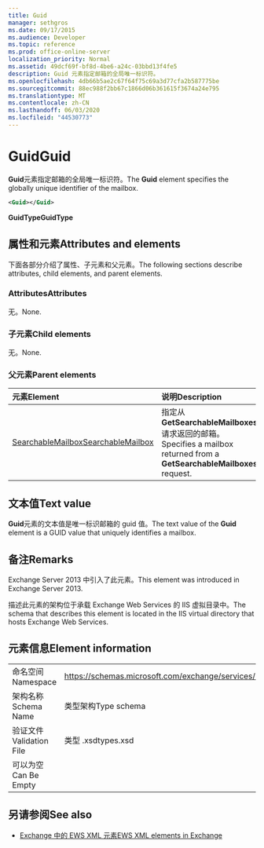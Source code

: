 ```yaml
---
title: Guid
manager: sethgros
ms.date: 09/17/2015
ms.audience: Developer
ms.topic: reference
ms.prod: office-online-server
localization_priority: Normal
ms.assetid: 49dcf69f-bf8d-4be6-a24c-03bbd13f4fe5
description: Guid 元素指定邮箱的全局唯一标识符。
ms.openlocfilehash: 4db66b5ae2c67f64f75c69a3d77cfa2b587775be
ms.sourcegitcommit: 88ec988f2bb67c1866d06b361615f3674a24e795
ms.translationtype: MT
ms.contentlocale: zh-CN
ms.lasthandoff: 06/03/2020
ms.locfileid: "44530773"
---
```

# <a name="guid"></a><span data-ttu-id="9c01a-103">Guid</span><span class="sxs-lookup"><span data-stu-id="9c01a-103">Guid</span></span>

<span data-ttu-id="9c01a-104">**Guid**元素指定邮箱的全局唯一标识符。</span><span class="sxs-lookup"><span data-stu-id="9c01a-104">The **Guid** element specifies the globally unique identifier of the mailbox.</span></span> 
  
```XML
<Guid></Guid>
```

 <span data-ttu-id="9c01a-105">**GuidType**</span><span class="sxs-lookup"><span data-stu-id="9c01a-105">**GuidType**</span></span>
## <a name="attributes-and-elements"></a><span data-ttu-id="9c01a-106">属性和元素</span><span class="sxs-lookup"><span data-stu-id="9c01a-106">Attributes and elements</span></span>

<span data-ttu-id="9c01a-107">下面各部分介绍了属性、子元素和父元素。</span><span class="sxs-lookup"><span data-stu-id="9c01a-107">The following sections describe attributes, child elements, and parent elements.</span></span>
  
### <a name="attributes"></a><span data-ttu-id="9c01a-108">Attributes</span><span class="sxs-lookup"><span data-stu-id="9c01a-108">Attributes</span></span>

<span data-ttu-id="9c01a-109">无。</span><span class="sxs-lookup"><span data-stu-id="9c01a-109">None.</span></span>
  
### <a name="child-elements"></a><span data-ttu-id="9c01a-110">子元素</span><span class="sxs-lookup"><span data-stu-id="9c01a-110">Child elements</span></span>

<span data-ttu-id="9c01a-111">无。</span><span class="sxs-lookup"><span data-stu-id="9c01a-111">None.</span></span>
  
### <a name="parent-elements"></a><span data-ttu-id="9c01a-112">父元素</span><span class="sxs-lookup"><span data-stu-id="9c01a-112">Parent elements</span></span>

|<span data-ttu-id="9c01a-113">**元素**</span><span class="sxs-lookup"><span data-stu-id="9c01a-113">**Element**</span></span>|<span data-ttu-id="9c01a-114">**说明**</span><span class="sxs-lookup"><span data-stu-id="9c01a-114">**Description**</span></span>|
|:-----|:-----|
|[<span data-ttu-id="9c01a-115">SearchableMailbox</span><span class="sxs-lookup"><span data-stu-id="9c01a-115">SearchableMailbox</span></span>](searchablemailbox.md) <br/> |<span data-ttu-id="9c01a-116">指定从**GetSearchableMailboxes**请求返回的邮箱。</span><span class="sxs-lookup"><span data-stu-id="9c01a-116">Specifies a mailbox returned from a **GetSearchableMailboxes** request.</span></span>  <br/> |
   
## <a name="text-value"></a><span data-ttu-id="9c01a-117">文本值</span><span class="sxs-lookup"><span data-stu-id="9c01a-117">Text value</span></span>

<span data-ttu-id="9c01a-118">**Guid**元素的文本值是唯一标识邮箱的 guid 值。</span><span class="sxs-lookup"><span data-stu-id="9c01a-118">The text value of the **Guid** element is a GUID value that uniquely identifies a mailbox.</span></span> 
  
## <a name="remarks"></a><span data-ttu-id="9c01a-119">备注</span><span class="sxs-lookup"><span data-stu-id="9c01a-119">Remarks</span></span>

<span data-ttu-id="9c01a-120">Exchange Server 2013 中引入了此元素。</span><span class="sxs-lookup"><span data-stu-id="9c01a-120">This element was introduced in Exchange Server 2013.</span></span>
  
<span data-ttu-id="9c01a-121">描述此元素的架构位于承载 Exchange Web Services 的 IIS 虚拟目录中。</span><span class="sxs-lookup"><span data-stu-id="9c01a-121">The schema that describes this element is located in the IIS virtual directory that hosts Exchange Web Services.</span></span>
  
## <a name="element-information"></a><span data-ttu-id="9c01a-122">元素信息</span><span class="sxs-lookup"><span data-stu-id="9c01a-122">Element information</span></span>

|||
|:-----|:-----|
|<span data-ttu-id="9c01a-123">命名空间</span><span class="sxs-lookup"><span data-stu-id="9c01a-123">Namespace</span></span>  <br/> |https://schemas.microsoft.com/exchange/services/2006/types  <br/> |
|<span data-ttu-id="9c01a-124">架构名称</span><span class="sxs-lookup"><span data-stu-id="9c01a-124">Schema Name</span></span>  <br/> |<span data-ttu-id="9c01a-125">类型架构</span><span class="sxs-lookup"><span data-stu-id="9c01a-125">Type schema</span></span>  <br/> |
|<span data-ttu-id="9c01a-126">验证文件</span><span class="sxs-lookup"><span data-stu-id="9c01a-126">Validation File</span></span>  <br/> |<span data-ttu-id="9c01a-127">类型 .xsd</span><span class="sxs-lookup"><span data-stu-id="9c01a-127">types.xsd</span></span>  <br/> |
|<span data-ttu-id="9c01a-128">可以为空</span><span class="sxs-lookup"><span data-stu-id="9c01a-128">Can Be Empty</span></span>  <br/> ||
   
## <a name="see-also"></a><span data-ttu-id="9c01a-129">另请参阅</span><span class="sxs-lookup"><span data-stu-id="9c01a-129">See also</span></span>



- [<span data-ttu-id="9c01a-130">Exchange 中的 EWS XML 元素</span><span class="sxs-lookup"><span data-stu-id="9c01a-130">EWS XML elements in Exchange</span></span>](ews-xml-elements-in-exchange.md)


